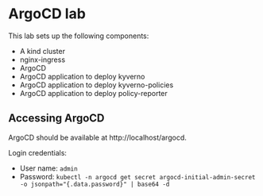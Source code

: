 # ArgoCD lab

This lab sets up the following components:
- A kind cluster
- nginx-ingress
- ArgoCD
- ArgoCD application to deploy kyverno
- ArgoCD application to deploy kyverno-policies
- ArgoCD application to deploy policy-reporter

## Accessing ArgoCD

ArgoCD should be available at http://localhost/argocd.

Login credentials:
- User name: `admin`
- Password: `kubectl -n argocd get secret argocd-initial-admin-secret -o jsonpath="{.data.password}" | base64 -d`
